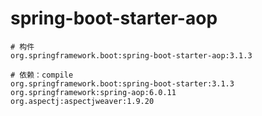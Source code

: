 # spring-boot-starter-aop

```
# 构件
org.springframework.boot:spring-boot-starter-aop:3.1.3

# 依赖：compile
org.springframework.boot:spring-boot-starter:3.1.3
org.springframework:spring-aop:6.0.11
org.aspectj:aspectjweaver:1.9.20
```
